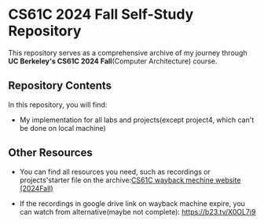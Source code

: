 # CS61C 2024 Fall Self-Study Repository

This repository serves as a comprehensive archive of my journey through **UC Berkeley's CS61C 2024 Fall**(Computer Architecture) course.

## Repository Contents

In this repository, you will find:

- My implementation for all labs and projects(except project4, which can't be done on local machine)

## Other Resources

- You can find all resources you need, such as recordings or projects'starter file on the archive:[CS61C wayback mechine website (2024Fall)](https://web.archive.org/web/20241219154359/https://cs61c.org/fa24/)

- If the recordings in google drive link on wayback machine expire, you can watch from alternative(maybe not complete): https://b23.tv/X0OL7i9





